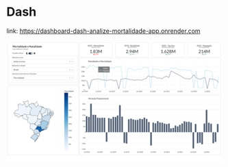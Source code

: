 # Dash

link: https://dashboard-dash-analize-mortalidade-app.onrender.com

![Design preview for the Dash](./Preview/Dash.png)
